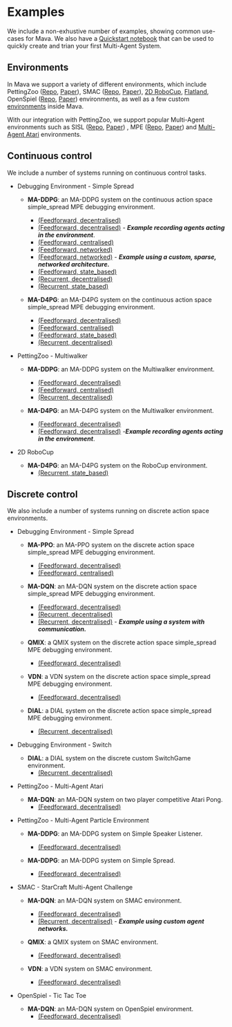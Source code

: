 # Examples
We include a non-exhustive number of examples, showing common use-cases for Mava. We also have a [Quickstart notebook][quickstart] that can be used to quickly create and trian your first Multi-Agent System.

## Environments

In Mava we support a variety of different environments, which include
PettingZoo ([Repo](pz_repo), [Paper](pz_paper)), SMAC ([Repo](smac_repo), [Paper](smac_paper)), [2D RoboCup][robocup], [Flatland][flatland], OpenSpiel ([Repo](openspiel_repo), [Paper](openspiel_paper)) environments, as well as a few custom [environments][debug] inside Mava.

With our integration with PettingZoo, we support popular Multi-Agent environments such as SISL ([Repo](sisl_repo), [Paper](sisl_paper)) , MPE ([Repo](mpe_repo), [Paper](mpe_paper)) and [Multi-Agent Atari](https://www.pettingzoo.ml/atari) environments.

## Continuous control
We include a number of systems running on continuous control tasks.

- Debugging Environment - Simple Spread
    -   **MA-DDPG**:
        an MA-DDPG system on the continuous action space simple_spread MPE debugging environment.
        - [(Feedforward, decentralised)](debugging/simple_spread/feedforward/decentralised/run_maddpg.py)
        - [(Feedforward, decentralised)](debugging/simple_spread/feedforward/decentralised/run_maddpg_record.py) - ***Example recording agents acting in the environment***.
        - [(Feedforward, centralised)](debugging/simple_spread/feedforward/centralised/run_maddpg.py)
        - [(Feedforward, networked)](debugging/simple_spread/feedforward/networked/run_maddpg.py)
        - [(Feedforward, networked)](debugging/simple_spread/feedforward/networked/run_maddpg_custom_network.py) - ***Example using a custom, sparse, networked architecture.***
        - [(Feedforward, state_based)](debugging/simple_spread/feedforward/state_based/run_maddpg.py)
        - [(Recurrent, decentralised)](debugging/simple_spread/recurrent/decentralised/run_maddpg.py)
        - [(Recurrent, state_based)](debugging/simple_spread/recurrent/state_based/run_maddpg.py)

    -   **MA-D4PG**:
        an MA-D4PG system on the continuous action space simple_spread MPE debugging environment.
        - [(Feedforward, decentralised)](debugging/simple_spread/feedforward/decentralised/run_mad4pg.py)
        - [(Feedforward, centralised)](debugging/simple_spread/feedforward/centralised/run_mad4pg.py)
        - [(Feedforward, state_based)](debugging/simple_spread/feedforward/state_based/run_mad4pg.py)
        - [(Recurrent, decentralised)](debugging/simple_spread/recurrent/decentralised/run_mad4pg.py)

- PettingZoo - Multiwalker
    -   **MA-DDPG**:
        an MA-DDPG system on the Multiwalker environment.
        - [(Feedforward, decentralised)](petting_zoo/sisl/multiwalker/feedforward/decentralised/run_maddpg.py)
        - [(Feedforward, centralised)](petting_zoo/sisl/multiwalker/feedforward/centralised/run_maddpg.py)
        - [(Recurrent, decentralised)](petting_zoo/sisl/multiwalker/recurrent/decentralised/run_maddpg.py)

    -   **MA-D4PG**:
        an MA-D4PG system on the Multiwalker environment.
        - [(Feedforward, decentralised)](petting_zoo/sisl/multiwalker/feedforward/decentralised/run_mad4pg.py)
        - [(Feedforward, decentralised)](petting_zoo/sisl/multiwalker/feedforward/decentralised/run_mad4pg.py) -***Example recording agents acting in the environment***.

- 2D RoboCup
    -   **MA-D4PG**:
        an MA-D4PG system on the RoboCup environment.
        - [(Recurrent, state_based)](robocup/recurrent/state_based/run_mad4pg.py)
## Discrete control

We also include a number of systems running on discrete action space environments.

- Debugging Environment - Simple Spread
    -   **MA-PPO**:
        an MA-PPO system on the discrete action space simple_spread MPE debugging environment.
        - [(Feedforward, decentralised)](debugging/simple_spread/feedforward/decentralised/run_mappo.py)
        - [(Feedforward, centralised)](debugging/simple_spread/feedforward/centralised/run_mappo.py)

    -   **MA-DQN**:
        an MA-DQN system on the discrete action space simple_spread MPE debugging environment.
        - [(Feedforward, decentralised)](debugging/simple_spread/feedforward/decentralised/run_madqn.py)
        - [(Recurrent, decentralised)](debugging/simple_spread/recurrent/decentralised/run_madqn.py)
        - [(Recurrent, decentralised)](debugging/simple_spread/recurrent/decentralised/run_madqn.py) - ***Example using a system with communication.***

    -   **QMIX**:
        a QMIX system on the discrete action space simple_spread MPE debugging environment.
        - [(Feedforward, decentralised)](debugging/simple_spread/feedforward/decentralised/run_qmix.py)

    -   **VDN**:
        a VDN system on the discrete action space simple_spread MPE debugging environment.
        - [(Feedforward, decentralised)](debugging/simple_spread/feedforward/decentralised/run_vdn.py)

    -   **DIAL**:
        a DIAL system on the discrete action space simple_spread MPE debugging environment.
        - [(Recurrent, decentralised)](debugging/simple_spread/recurrent/decentralised/run_dial.py)

- Debugging Environment - Switch
    -    **DIAL**:
        a DIAL system on the discrete custom SwitchGame environment.
            - [(Recurrent, decentralised)](debugging/switch/recurrent/decentralised/run_dial.py)

- PettingZoo - Multi-Agent Atari
    -   **MA-DQN**:
        an MA-DQN system on two player competitive Atari Pong.
        - [(Feedforward, decentralised)](petting_zoo/atari/pong/feedforward/decentralised/run_madqn.py)

- PettingZoo - Multi-Agent Particle Environment
    -   **MA-DDPG**:
        an MA-DDPG system on Simple Speaker Listener.
        - [(Feedforward, decentralised)](petting_zoo/mpe/simple_speaker_listener/feedforward/decentralised/run_maddpg.py)

    -   **MA-DDPG**:
        an MA-DDPG system on Simple Spread.
        - [(Feedforward, decentralised)](petting_zoo/mpe/simple_spread/feedforward/decentralised/run_maddpg.py)

- SMAC - StarCraft Multi-Agent Challenge
    -   **MA-DQN**:
        an MA-DQN system on SMAC environment.
        - [(Feedforward, decentralised)](smac/feedforward/decentralised/run_madqn.py)
        - [(Recurrent, decentralised)](smac/recurrent/decentralised/run_madqn.py) - ***Example using custom agent networks.***

    -   **QMIX**:
        a QMIX system on SMAC environment.
        - [(Feedforward, decentralised)](smac/feedforward/decentralised/run_qmix.py)

    -   **VDN**:
        a VDN system on SMAC environment.
        - [(Feedforward, decentralised)](smac/feedforward/decentralised/run_vdn.py)

- OpenSpiel - Tic Tac Toe
    -   **MA-DQN**:
        an MA-DQN system on OpenSpiel environment.
        - [(Feedforward, decentralised)](openspiel/tic_tac_toe/feedforward/decentralised/run_madqn.py)


[debug]: ../mava/utils/debugging
[pz_repo]: https://github.com/PettingZoo-Team/PettingZoo
[pz_paper]: https://arxiv.org/abs/2009.14471
[flatland]: https://gitlab.aicrowd.com/flatland/flatland
[smac_repo]: https://github.com/oxwhirl/smac
[smac_paper]: https://arxiv.org/abs/1902.04043
[openspiel_repo]: https://github.com/deepmind/open_spiel
[openspiel_paper]: https://github.com/deepmind/open_spiel
[sisl_repo]: https://github.com/sisl/MADRL
[sisl_paper]: http://ala2017.it.nuigalway.ie/papers/ALA2017_Gupta.pdf
[mpe_repo]: https://github.com/openai/multiagent-particle-envs
[mpe_paper]: https://arxiv.org/abs/1706.02275
[robocup]: https://github.com/rcsoccersim
[quickstart]: ./quickstart.ipynb
